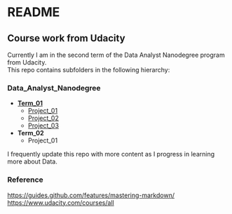 # README

## Course work from Udacity

Currently I am in the second term of the Data Analyst Nanodegree program from Udacity.  
This repo contains subfolders in the following hierarchy:  

### Data_Analyst_Nanodegree  
* [**Term_01**](https://github.com/amitshankar/Udacity/tree/master/Data_Analyst_Nanodegree/Term_01)
  * [Project_01](https://github.com/amitshankar/Udacity/tree/master/Data_Analyst_Nanodegree/Term_01/Project_01)  
  * [Project_02](https://github.com/amitshankar/Udacity/tree/master/Data_Analyst_Nanodegree/Term_01/Project_02)  
  * [Project_03](https://github.com/amitshankar/Udacity/tree/master/Data_Analyst_Nanodegree/Term_01/Project_03)
* **Term_02**
  * Project_01  

I frequently update this repo with more content as I progress in learning more about Data.


### Reference
https://guides.github.com/features/mastering-markdown/  
https://www.udacity.com/courses/all
